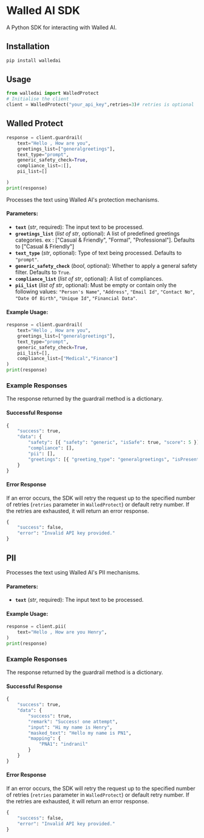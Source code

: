 # Walled AI SDK

A Python SDK for interacting with Walled AI.

## Installation
```sh
pip install walledai
```
## Usage

```python
from walledai import WalledProtect
# Initialise the client 
client = WalledProtect("your_api_key",retries=3)# retries is optional
```
## Walled Protect

```python
response = client.guardrail(
    text="Hello , How are you", 
    greetings_list=["generalgreetings"], 
    text_type="prompt", 
    generic_safety_check=True,
    compliance_list=:[],
    pii_list=[]

)
print(response)
```


Processes the text using Walled AI's protection mechanisms.

#### Parameters:
- **`text`** (*str*, required): The input text to be processed.
- **`greetings_list`** (*list of str*, optional): A list of predefined greetings categories.  ex : ["Casual & Friendly", "Formal", "Professional"]. Defaults to ["Casual & Friendly"]
- **`text_type`** (*str*, optional): Type of text being processed. Defaults to `"prompt"`.
- **`generic_safety_check`** (*bool*, optional): Whether to apply a general safety filter. Defaults to `True`.
- **`compliance_list`** (*list of str*, optional): A list of compliances.
- **`pii_list`** (*list of str*, optional): Must be empty or contain only the following values: `"Person's Name"`, `"Address"`, `"Email Id"`, `"Contact No"`, `"Date Of Birth"`, `"Unique Id"`, `"Financial Data"`.

#### Example Usage:
```python
response = client.guardrail(
    text="Hello , How are you", 
    greetings_list=["generalgreetings"], 
    text_type="prompt", 
    generic_safety_check=True,
    pii_list=[],
    compliance_list=["Medical","Finance"]
)
print(response)
```

### Example Responses
The response returned by the guardrail method is a dictionary.
#### Successful Response
```python
{
    "success": true,
    "data": {
        "safety": [{ "safety": "generic", "isSafe": true, "score": 5 }],
        "compliance": [],
        "pii": [],
        "greetings": [{ "greeting_type": "generalgreetings", "isPresent": true }]
    }
}
```

#### Error Response
If an error occurs, the SDK will retry the request up to the specified number of retries (`retries` parameter in `WalledProtect`) or default retry number. If the retries are exhausted, it will return an error response.
```python
{
    "success": false,
    "error": "Invalid API key provided."
}
```
## PII

Processes the text using Walled AI's PII mechanisms.

#### Parameters:
- **`text`** (*str*, required): The input text to be processed.

#### Example Usage:
```python
response = client.pii(
    text="Hello , How are you Henry", 
)
print(response)
```

### Example Responses
The response returned by the guardrail method is a dictionary.
#### Successful Response
```python
{
    "success": true,
    "data": {
        "success": true,
        "remark": "Success! one attempt",
        "input": "Hi my name is Henry",
        "masked_text": "Hello my name is PN1",
        "mapping": {
            "PNA1": "indranil"
        }
    }
}
```

#### Error Response
If an error occurs, the SDK will retry the request up to the specified number of retries (`retries` parameter in `WalledProtect`) or default retry number. If the retries are exhausted, it will return an error response.
```python
{
    "success": false,
    "error": "Invalid API key provided."
}
```
````
